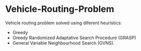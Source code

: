 # Vehicle-Routing-Problem

Vehicle routing problem solved using diferent heuristics:

-  Greedy
-  Greedy Randomized Adaptative Search Procedure (GRASP)
-  General Variable Neighbourhood Search (GVNS).
